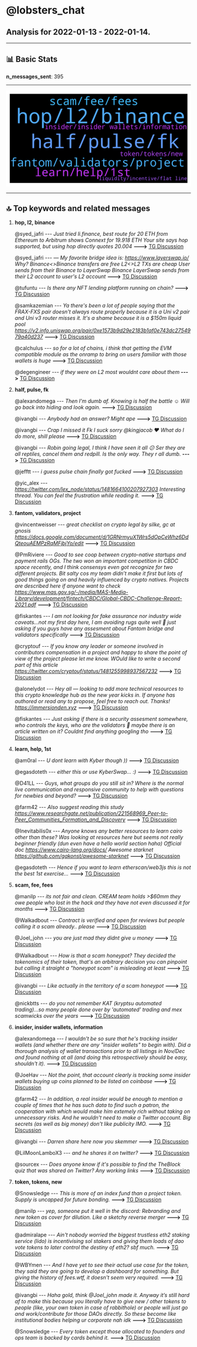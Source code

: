 # **@lobsters_chat**
 ## Analysis for **2022-01-13** - **2022-01-14**.

---

## 📊 **Basic Stats**

**n_messages_sent**: 395

---
![wordcloud](lobsters_chat_1Days_wordcloud.png)

---


## 🔝 **Top keywords and related messages**

1. **hop, l2, binance**

    @syed_jafri --- *Just tried li.finance, best route for 20 ETH from Ethereum to Arbitrum shows Connext for 19.918 ETH  Your site says hop supported, but using hop directly quotes 20.004* **--->** [TG Discussion](https://t.me/lobsters_chat/315542)

    @syed_jafri --- *—  My favorite bridge idea is: https://www.layerswap.io/  Why? Binance<>Binance transfers are free L2<>L2 TXs are cheap  User sends from their Binance to LayerSwap Binance LayerSwap sends from their L2 account to user's L2 account* **--->** [TG Discussion](https://t.me/lobsters_chat/315543)

    @tufuntu --- *Is there any NFT lending platform running on chain?* **--->** [TG Discussion](https://t.me/lobsters_chat/315616)

    @samkazemian --- *Ya there's been a lot of people saying that the FRAX-FXS pair doesn't always route properly because it is a Uni v2 pair and Uni v3 router misses it. It's a shame because it is a $150m liquid pool https://v2.info.uniswap.org/pair/0xe1573b9d29e2183b1af0e743dc2754979a40d237* **--->** [TG Discussion](https://t.me/lobsters_chat/315030)

    @calchulus --- *so for a lot of chains, i think that getting the EVM compatible module as the onramp to bring on users familiar with those wallets is huge* **--->** [TG Discussion](https://t.me/lobsters_chat/315519)

    @degengineer --- *if they were on L2 most wouldnt care about them* **--->** [TG Discussion](https://t.me/lobsters_chat/315297)

2. **half, pulse, fk**

    @alexandomega --- *Then I'm dumb af. Knowing is half the battle ☺️ Will go back into hiding and look again.* **--->** [TG Discussion](https://t.me/lobsters_chat/315017)

    @ivangbi --- *Anybody had an answer? Might ape* **--->** [TG Discussion](https://t.me/lobsters_chat/315093)

    @ivangbi --- *Crap I missed it Fk I suck sorry @kingjacob ❤️  What do I do more, shill please* **--->** [TG Discussion](https://t.me/lobsters_chat/315202)

    @ivangbi --- *Robin going legal, I think I have seen it all 😕 Ser they are all reptiles, cancel them and redpill. Is the only way. They r all dumb.* **--->** [TG Discussion](https://t.me/lobsters_chat/315250)

    @jefftt --- *i guess pulse chain finally got fucked* **--->** [TG Discussion](https://t.me/lobsters_chat/315374)

    @yic_alex --- *https://twitter.com/lex_node/status/1481664100207927303  Interesting thread. You can feel the frustration while reading it.* **--->** [TG Discussion](https://t.me/lobsters_chat/315328)

3. **fantom, validators, project**

    @vincentweisser --- *great checklist on crypto legal by silke, gc at gnosis  https://docs.google.com/document/d/1GRNrmyuX1Wrs5dOpCeWhz6DdQteouAEMPzRqMFjbjYo/edit* **--->** [TG Discussion](https://t.me/lobsters_chat/315025)

    @PmRiviere --- *Good to see coop between crypto-native startups and payment rails OGs. The two won an important competition in CBDC space recently, and I think consensys even got recognize for two different projects. Bit salty cos my team didn’t make it first but lots of good things going on and heavily influenced by crypto natives. Projects are described here if anyone want to check https://www.mas.gov.sg/-/media/MAS-Media-Library/development/fintech/CBDC/Global-CBDC-Challenge-Report-2021.pdf* **--->** [TG Discussion](https://t.me/lobsters_chat/315325)

    @fiskantes --- *I am not looking for fake assurance nor industry wide caveats…not my first day here, I am avoiding rugs quite well 🙂  just asking if you guys have any assesment about Fantom bridge and validators specifically* **--->** [TG Discussion](https://t.me/lobsters_chat/315226)

    @cryptouf --- *If you know any leader or someone involved in contributors compensation in a project and happy to share the point of view of the project please let me know. WOuld like to write a second part of this article  https://twitter.com/cryptouf/status/1481255998937567232* **--->** [TG Discussion](https://t.me/lobsters_chat/315020)

    @alonelydot --- *Hey all — looking to add more technical resources to this crypto knowledge hub as the new year kicks in. If anyone has authored or read any to propose, feel free to reach out. Thanks! https://immersionden.xyz* **--->** [TG Discussion](https://t.me/lobsters_chat/315590)

    @fiskantes --- *Just asking if there is a security assesment somewhere, who controls the keys, who are the validators 🙂 maybe there is an article written on it? Couldnt find anything googling tho* **--->** [TG Discussion](https://t.me/lobsters_chat/315258)

4. **learn, help, 1st**

    @am0ral --- *U dont learn with Kyber though ))* **--->** [TG Discussion](https://t.me/lobsters_chat/315439)

    @egasdoteth --- *either this or use KyberSwap... :)* **--->** [TG Discussion](https://t.me/lobsters_chat/315436)

    @D41LL --- *Guys, what groups do you still sit in? Where is the normal live communication and responsive community to help with questions for newbies and beyond?* **--->** [TG Discussion](https://t.me/lobsters_chat/315098)

    @farm42 --- *Also suggest reading this study https://www.researchgate.net/publication/221568969_Peer-to-Peer_Communities_Formation_and_Discovery* **--->** [TG Discussion](https://t.me/lobsters_chat/314990)

    @Inevitabilis0x --- *Anyone knows any better resources to learn cairo other than these? Was looking at resources here but seems not really beginner friendly (dun even have a hello world section haha)  Official doc https://www.cairo-lang.org/docs/  Awesome starknet https://github.com/gakonst/awesome-starknet* **--->** [TG Discussion](https://t.me/lobsters_chat/315611)

    @egasdoteth --- *Hence if you want to learn etherscan/web3js this is not the best 1st exercise...* **--->** [TG Discussion](https://t.me/lobsters_chat/315441)

5. **scam, fee, fees**

    @manilp --- *its not fair and clean. CREAM team holds >$60mm they owe people who lost in the hack and they have not even discussed it for months* **--->** [TG Discussion](https://t.me/lobsters_chat/315197)

    @Walkadbout --- *Contract is verified and open for reviews but people calling it a scam already.. please* **--->** [TG Discussion](https://t.me/lobsters_chat/315168)

    @Joel_john --- *you are just mad they didnt give u money* **--->** [TG Discussion](https://t.me/lobsters_chat/315188)

    @Walkadbout --- *How is that a scam honeypot? They decided the tokenomics of their token, that's an arbitrary decision you can pinpoint but calling it straight a "honeypot scam" is misleading at least* **--->** [TG Discussion](https://t.me/lobsters_chat/315177)

    @ivangbi --- *Like actually in the territory of a scam honeypot* **--->** [TG Discussion](https://t.me/lobsters_chat/315165)

    @nickbtts --- *do you not remember KAT (kryptsu automated trading)...so many people done over by 'automated' trading and mex scamwicks over the years* **--->** [TG Discussion](https://t.me/lobsters_chat/315617)

6. **insider, insider wallets, information**

    @alexandomega --- *I wouldn't be so sure that he's tracking insider wallets (and whether there are any "insider wallets" to begin with). Did a thorough analysis of wallet transactions prior to all listings in Nov/Dec and found nothing at all (and doing this retrospectively should be easy, shouldn't it).* **--->** [TG Discussion](https://t.me/lobsters_chat/315012)

    @JoeHav --- *Not the point, that account clearly is tracking some insider wallets buying up coins planned to be listed on coinbase* **--->** [TG Discussion](https://t.me/lobsters_chat/315002)

    @farm42 --- *In addition, a real insider would be enough to mention a couple of times that he has such data to find such a patron, the cooperation with which would make him extemely rich without taking on unnecessary risks. And he wouldn't need to make a Twitter account. Big secrets (as well as big money) don't like publicity IMO.* **--->** [TG Discussion](https://t.me/lobsters_chat/315023)

    @ivangbi --- *Darren share here now you skemmer* **--->** [TG Discussion](https://t.me/lobsters_chat/315078)

    @LilMoonLamboX3 --- *and he shares it on twitter?* **--->** [TG Discussion](https://t.me/lobsters_chat/315004)

    @sourcex --- *Does anyone know if it's possible to find the TheBlock quiz that was shared on Twitter?    Any working links* **--->** [TG Discussion](https://t.me/lobsters_chat/315352)

7. **token, tokens, new**

    @Snowsledge --- *This is more of an index fund than a project token. Supply is uncapped for future bonding.* **--->** [TG Discussion](https://t.me/lobsters_chat/315058)

    @manilp --- *yep, someone put it well in the discord: Rebranding and new token as cover for dilution. Like a sketchy reverse merger* **--->** [TG Discussion](https://t.me/lobsters_chat/315199)

    @admiralape --- *Ain't nobody worried the biggest trustless eth2 staking service (lido) is incentivising sol stakers and giving them loads of dao vote tokens to later control the destiny of eth2? sbf much.* **--->** [TG Discussion](https://t.me/lobsters_chat/315573)

    @WBYmen --- *And I have yet to see their actual use case for the token, they said they are going to develop a dashboard for something. But giving the history of fees.wtf, it doesn't seem very required.* **--->** [TG Discussion](https://t.me/lobsters_chat/315282)

    @ivangbi --- *Haha gold, think @Joel_john made it. Anyway it’s still hard af to make this because you literally have to give new / other tokens to people (like, your own token in case of rabbithole) or people will just go and work/contribute for those DAOs directly. So these become like institutional bodies helping ur corporate nah idk* **--->** [TG Discussion](https://t.me/lobsters_chat/315481)

    @Snowsledge --- *Every token except those allocated to founders and ops team is backed by cards behind it.* **--->** [TG Discussion](https://t.me/lobsters_chat/315059)


